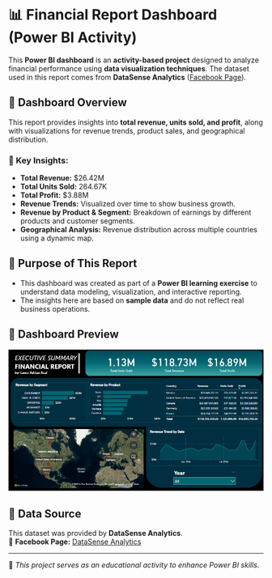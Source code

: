 # 📊 Financial Report Dashboard (Power BI Activity)

This **Power BI dashboard** is an **activity-based project** designed to analyze financial performance using **data visualization techniques**. The dataset used in this report comes from **DataSense Analytics** ([Facebook Page](https://www.facebook.com/datasenseph)).

## 📌 Dashboard Overview
This report provides insights into **total revenue, units sold, and profit**, along with visualizations for revenue trends, product sales, and geographical distribution.

### 🔹 Key Insights:
- **Total Revenue:** $26.42M  
- **Total Units Sold:** 264.67K  
- **Total Profit:** $3.88M  
- **Revenue Trends:** Visualized over time to show business growth.  
- **Revenue by Product & Segment:** Breakdown of earnings by different products and customer segments.  
- **Geographical Analysis:** Revenue distribution across multiple countries using a dynamic map.  

## 📌 Purpose of This Report
- This dashboard was created as part of a **Power BI learning exercise** to understand data modeling, visualization, and interactive reporting.  
- The insights here are based on **sample data** and do not reflect real business operations.

## 📌 Dashboard Preview  
![Power BI Dashboard](preview/Financial-Report.png)  

## 📢 Data Source
This dataset was provided by **DataSense Analytics**.  
📌 **Facebook Page:** [DataSense Analytics](https://www.facebook.com/datasenseph)  

---

🚀 _This project serves as an educational activity to enhance Power BI skills._  
